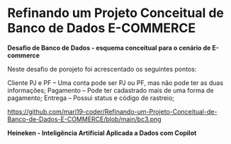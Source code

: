 # Refinando um Projeto Conceitual de Banco de Dados E-COMMERCE

**Desafio de Banco de Dados - esquema conceitual para o cenário de E-commerce**

 Neste desafio de porojeto foi acrescentado os seguintes pontos:

Cliente PJ e PF – Uma conta pode ser PJ ou PF, mas não pode ter as duas informações;
Pagamento – Pode ter cadastrado mais de uma forma de pagamento;
Entrega – Possui status e código de rastreio;

https://github.com/mari19-coder/Refinando-um-Projeto-Conceitual-de-Banco-de-Dados-E-COMMERCE/blob/main/bc3.png

**Heineken - Inteligência Artificial Aplicada a Dados com Copilot**
